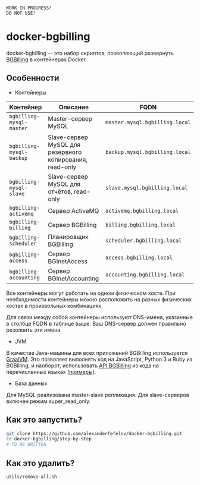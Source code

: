     WORK IN PROGRESS!
    DO NOT USE!

# docker-bgbilling

docker-bgbilling -- это набор скриптов, позволяющий развернуть [BGBilling](https://bgbilling.ru/) в контейнерах Docker.

## Особенности

* Контейнеры

| Контейнер | Описание | FQDN
| --------- | -------- | ----
| `bgbilling-mysql-master` | Master-сервер MySQL | `master.mysql.bgbilling.local` 
| `bgbilling-mysql-backup` | Slave-сервер MySQL для резервного копирования, read-only | `backup.mysql.bgbilling.local`
| `bgbilling-mysql-slave`  | Slave-сервер MySQL для отчётов, read-only | `slave.mysql.bgbilling.local`
| `bgbilling-activemq`     | Сервер ActiveMQ | `activemq.bgbilling.local`
| `bgbilling-billing`      | Сервер BGBilling | `billing.bgbilling.local`
| `bgbilling-scheduler`    | Планировщик BGBilling | `scheduler.bgbilling.local`
| `bgbilling-access`       | Сервер BGInetAccess | `access.bgbilling.local`
| `bgbilling-accounting`   | Сервер BGInetAccounting | `accounting.bgbilling.local`

Все контейнеры могут работать на одном физическом хосте. При необходимости контейнеры можно расположить
на разных физических хостах в произвольных комбинациях.

Для связи между собой контейнеры используют DNS-имена, указанные в столбце FQDN в таблице выше. Ваш DNS-сервер должен
правильно резолвить эти имена.


* JVM

В качестве Java-машины для всех приложений BGBilling используется [GraalVM](https://www.graalvm.org/). Это позволяет
выполнять код на JavaScript, Python 3 и Ruby из BGBilling, и наоборот, использовать [API BGBilling](https://bgbilling.ru/v7.1/javadoc/index.html)
из кода на перечисленных языках ([примеры](bgbilling/container/polyglot/demo/)).

* База данных

Для MySQL реализована master-slave репликация. Для slave-серверов включен режим super_read_only.

## Как это запустить?

```bash
git clone https://github.com/alexanderfefelov/docker-bgbilling.git
cd docker-bgbilling/step-by-step
# TO BE WRITTEN

```

## Как это удалить?

```bash
utils/remove-all.sh
```
